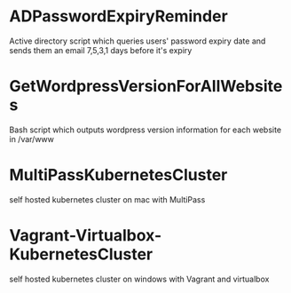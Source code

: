 # ADPasswordExpiryReminder
Active directory script which queries users' password expiry date and sends them an email 7,5,3,1 days before it's expiry
# GetWordpressVersionForAllWebsites
Bash script which outputs wordpress version information for each website in /var/www
# MultiPassKubernetesCluster
self hosted kubernetes cluster on mac with MultiPass
# Vagrant-Virtualbox-KubernetesCluster
self hosted kubernetes cluster on windows with Vagrant and virtualbox
